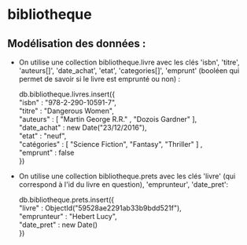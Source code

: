 bibliotheque
==

Modélisation des données : 
-

- On utilise une collection bibliotheque.livre avec les clés 'isbn', 'titre', 'auteurs[]', 'date_achat', 'etat', 
'categories[]', 'emprunt' (booléen qui permet de savoir si le livre est emprunté ou non) :  


    db.bibliotheque.livres.insert({  
        "isbn" : "978-2-290-10591-7",  
        "titre" : "Dangerous Women",  
        "auteurs" :  [ "Martin George R.R." , "Dozois Gardner"  ],  
        "date_achat" : new Date("23/12/2016"),  
        "etat" : "neuf",  
        "catégories" : [ "Science Fiction", "Fantasy", "Thriller" ] ,  
        "emprunt" : false  
    })

- On utilise une collection bibliotheque.prets avec les clés 'livre' (qui correspond à l'id du livre en question), 
'emprunteur', 'date_pret':  


    db.bibliotheque.prets.insert({  
        "livre" : ObjectId("59528ae2291ab33b9bdd521f"),  
        "emprunteur" : "Hebert Lucy",  
        "date_pret" : new Date()  
    })  



    

